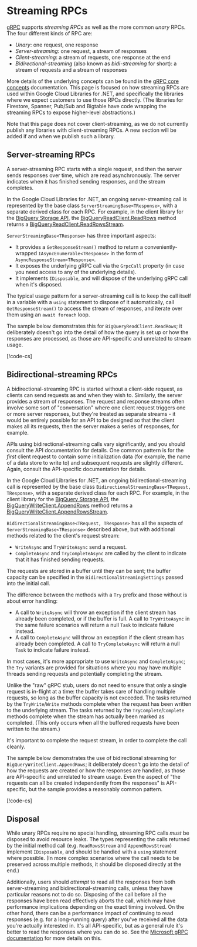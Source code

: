 # Streaming RPCs

[gRPC](https://grpc.io) supports *streaming RPCs* as well as the more common
*unary* RPCs. The four different kinds of RPC are:

- *Unary*: one request, one response
- *Server-streaming*: one request, a stream of responses
- *Client-streaming*: a stream of requests, one response at the end
- *Bidirectional-streaming* (also known as *bidi-streaming* for short):
  a stream of requests and a stream of responses

More details of the underlying concepts can be found in the
[gRPC core concepts](https://grpc.io/docs/what-is-grpc/core-concepts/)
documentation. This page is focused on how streaming RPCs are used
within Google Cloud Libraries for .NET, and specifically the libraries
where we expect customers to use those RPCs directly. (The libraries
for Firestore, Spanner, Pub/Sub and Bigtable have code wrapping the streaming
RPCs to expose higher-level abstractions.)

Note that this page does not cover client-streaming, as we do not currently
publish any libraries with client-streaming RPCs. A new section will be added
if and when we publish such a library.

## Server-streaming RPCs

A server-streaming RPC starts with a single request, and then the server
sends responses over time, which are read asynchronously. The server indicates
when it has finished sending responses, and the stream completes.

In the Google Cloud Libraries for .NET, an ongoing server-streaming call
is represented by the base class `ServerStreamingBase<TResponse>`, with a
separate derived class for each RPC. For example, in the client library for the
[BigQuery Storage API](https://cloud.google.com/bigquery/docs/reference/storage),
the [BigQueryReadClient.ReadRows](https://cloud.google.com/dotnet/docs/reference/Google.Cloud.BigQuery.Storage.V1/latest/Google.Cloud.BigQuery.Storage.V1.BigQueryReadClient#Google_Cloud_BigQuery_Storage_V1_BigQueryReadClient_ReadRows_Google_Cloud_BigQuery_Storage_V1_ReadRowsRequest_Google_Api_Gax_Grpc_CallSettings_) method returns a [BigQueryReadClient.ReadRowsStream](https://cloud.google.com/dotnet/docs/reference/Google.Cloud.BigQuery.Storage.V1/latest/Google.Cloud.BigQuery.Storage.V1.BigQueryReadClient.ReadRowsStream).

`ServerStreamingBase<TResponse>` has three important aspects:

- It provides a `GetResponseStream()` method to return a conveniently-wrapped
  `IAsyncEnumerable<TResponse>` in the form of `AsyncResponseStream<TResponse>`.
- It exposes the underlying gRPC call via the `GrpcCall` property (in case you
  need access to any of the underlying details).
- It implements `IDisposable`, and will dispose of the underlying gRPC call
  when it's disposed.

The typical usage pattern for a server-streaming call is to keep the call itself
in a variable with a `using` statement to dispose of it automatically, call
`GetResponseStream()` to access the stream of responses, and iterate over them
using an `await foreach` loop.

The sample below demonstrates this for `BigQueryReadClient.ReadRows`; it deliberately
doesn't go into the detail of how the query is set up or how the responses are processed,
as those are API-specific and unrelated to stream usage.

[!code-cs[](../examples/help.Streaming.txt#ServerStreaming)]

## Bidirectional-streaming RPCs

A bidirectional-streaming RPC is started without a client-side request, as clients
can send requests as and when they wish to. Similarly, the server provides a stream
of responses. The request and response streams often involve some sort of "conversation"
where one client request triggers one or more server responses, but they're treated
as separate streams - it would be entirely possible for an API to be designed so that
the client makes all its requests, then the server makes a series of responses, for example.

APIs using bidirectional-streaming calls vary significantly, and you should consult the
API documentation for details. One common pattern is for the *first* client request to
contain some initialization data (for example, the name of a data store to write to) and
subsequent requests are slightly different. Again, consult the API-specific documentation
for details.

In the Google Cloud Libraries for .NET, an ongoing bidirectional-streaming call
is represented by the base class `BidirectionalStreamingBase<TRequest, TResponse>`, with a
separate derived class for each RPC. For example, in the client library for the
[BigQuery Storage API](https://cloud.google.com/bigquery/docs/reference/storage),
the [BigQueryWriteClient.AppendRows](https://cloud.google.com/dotnet/docs/reference/Google.Cloud.BigQuery.Storage.V1/latest/Google.Cloud.BigQuery.Storage.V1.BigQueryWriteClient#Google_Cloud_BigQuery_Storage_V1_BigQueryWriteClient_AppendRows_Google_Api_Gax_Grpc_CallSettings_Google_Api_Gax_Grpc_BidirectionalStreamingSettings_) method returns a [BigQueryWriteClient.AppendRowsStream](https://cloud.google.com/dotnet/docs/reference/Google.Cloud.BigQuery.Storage.V1/latest/Google.Cloud.BigQuery.Storage.V1.BigQueryWriteClient.AppendRowsStream).

`BidirectionalStreamingBase<TRequest, TResponse>` has all the aspects of `ServerStreamingBase<TResponse>` described above, but with additional methods related to the client's request stream:

- `WriteAsync` and `TryWriteAsync` send a request.
- `CompleteAsync` and `TryCompleteAsync` are called by the client to indicate that it has
  finished sending requests.

The requests are stored in a buffer until they can be sent; the buffer capacity can
be specified in the `BidirectionalStreamingSettings` passed into the initial call.

The difference between the methods with a `Try` prefix and those without is about error
handling:

- A call to `WriteAsync` will throw an exception if the client stream has already been
  completed, or if the buffer is full. A call to `TryWriteAsync` in the same failure
  scenarios will return a null `Task` to indicate failure instead.
- A call to `CompleteAsync` will throw an exception if the client stream has already been
  completed. A call to `TryCompleteAsync` will return a null `Task` to indicate failure
  instead.

In most cases, it's more appropriate to use `WriteAsync` and `CompleteAsync`; the `Try` variants
are provided for situations where you may have multiple threads sending requests and potentially
completing the stream.

Unlike the "raw" gRPC stub, users do not need to ensure that only a single request is in-flight
at a time: the buffer takes care of handling multiple requests, so long as the buffer capacity
is not exceeded. The tasks returned by the `TryWrite`/`Write` methods complete when the request has been
written to the underlying stream. The tasks returned by the `TryComplete`/`Complete` methods
complete when the stream has actually been marked as completed. (This only occurs when all the
buffered requests have been written to the stream.)

It's important to complete the request stream, in order to complete the call cleanly.

The sample below demonstrates the use of bidirectional streaming for
`BigQueryWriteClient.AppendRows`; it deliberately doesn't go into the detail of how the requests are
created or how the responses are handled, as those are API-specific and unrelated to stream usage.
Even the aspect of "the requests can all be created independently from the responses" is
API-specific, but the sample provides a reasonably common pattern.

[!code-cs[](../examples/help.Streaming.txt#BidirectionalStreaming)]

## Disposal

While unary RPCs require no special handling, streaming RPC calls *must* be disposed to
avoid resource leaks. The types representing the calls returned by the initial method call
(e.g. `ReadRowsStream` and `AppendRowsStream`) implement `IDisposable`, and should be handled
with a `using` statement where possible. (In more complex scenarios where the call needs to be
preserved across multiple methods, it should be disposed directly at the end.)

Additionally, users should *attempt* to read all the responses from both server-streaming
and bidirectional-streaming calls, unless they have particular reasons not to do so. Disposing
of the call before all the responses have been read effectively aborts the call, which may have
performance implications depending on the exact timing involved. On the other hand, there
can be a performance impact of continuing to read responses (e.g. for a long-running query)
after you've received all the data you're actually interested in. It's all API-specific, but as
a general rule it's better to read the responses where you can do so. See the
[Microsoft gRPC documentation](https://learn.microsoft.com/en-us/aspnet/core/grpc/client?view=aspnetcore-7.0#bi-directional-streaming-call) for more details on this.
